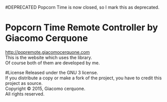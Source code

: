 #DEPRECATED
Popcorn Time is now closed, so I mark this as deprecated.

# Popcorn Time Remote Controller by Giacomo Cerquone
http://popremote.giacomocerquone.com<br>
This is the website which uses the library.<br>
Of course both of them are developed by me.<br>

#License
Released under the GNU 3 license.<br>
If you distribute a copy or make a fork of the project, you have to credit this project as source.<br>
Copyright © 2015, Giacomo cerquone.<br>
All rights reserved.
